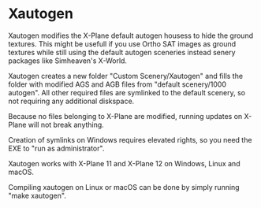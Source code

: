 
# Xautogen

Xautogen modifies the X-Plane default autogen housess to hide the ground textures. This might be usefull if you use Ortho SAT images as ground textures while still using the default autogen sceneries instead senery packages like Simheaven's X-World.

Xautogen creates a new folder "Custom Scenery/Xautogen" and fills the folder with modified AGS and AGB files from "default scenery/1000 autogen". All other required files are symlinked to the default scenery, so not requiring any additional diskspace. 

Because no files belonging to X-Plane are modified, running updates on X-Plane will not break anything.

Creation of symlinks on Windows requires elevated rights, so you need the EXE to "run as administrator". 

Xautogen works with X-Plane 11 and X-Plane 12 on Windows, Linux and macOS.

Compiling xautogen on Linux or macOS can be done by simply running "make xautogen".







